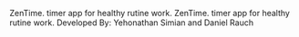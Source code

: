 ZenTime.
timer app for healthy rutine work.
ZenTime. timer app for healthy rutine work. Developed By: Yehonathan Simian and Daniel Rauch
